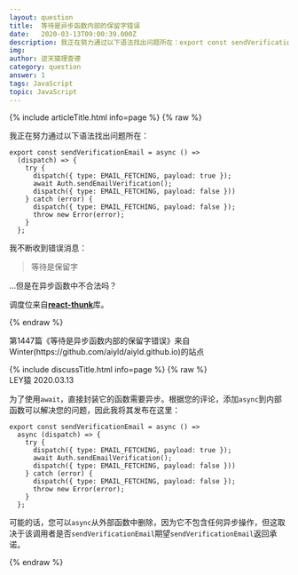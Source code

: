 ```yaml
---
layout: question
title:  等待是异步函数内部的保留字错误
date:   2020-03-13T09:00:39.000Z
description: 我正在努力通过以下语法找出问题所在：export const sendVerificationEmail = async () =>  (dispa...
img: 
author: 逆天猿理查德
category: question
answer: 1
tags: JavaScript
topic: JavaScript
---
```

<div class="article-root">
  <div class="article">
    {% include articleTitle.html info=page %}
    {% raw %}
    <div class="article-content"><p><font style="vertical-align: inherit;"><font style="vertical-align: inherit;">我正在努力通过以下语法找出问题所在：</font></font></p>

<pre><code>export const sendVerificationEmail = async () =&gt;<font></font>
  (dispatch) =&gt; {<font></font>
    try {<font></font>
      dispatch({ type: EMAIL_FETCHING, payload: true });<font></font>
      await Auth.sendEmailVerification();<font></font>
      dispatch({ type: EMAIL_FETCHING, payload: false }))<font></font>
    } catch (error) {<font></font>
      dispatch({ type: EMAIL_FETCHING, payload: false });<font></font>
      throw new Error(error);<font></font>
    }<font></font>
  };<font></font>
</code></pre>

<p><font style="vertical-align: inherit;"><font style="vertical-align: inherit;">我不断收到错误消息：</font></font></p>

<blockquote>
  <p><font style="vertical-align: inherit;"><font style="vertical-align: inherit;">等待是保留字</font></font></p>
</blockquote>

<p><font style="vertical-align: inherit;"><font style="vertical-align: inherit;">...但是在异步函数中不合法吗？</font></font></p>

<p><font style="vertical-align: inherit;"><font style="vertical-align: inherit;">调度位来自</font></font><a href="https://github.com/gaearon/redux-thunk" rel="noreferrer"><strong><font style="vertical-align: inherit;"><font style="vertical-align: inherit;">react-thunk</font></font></strong></a><font style="vertical-align: inherit;"><font style="vertical-align: inherit;">库。</font></font></p></div>
    {% endraw %}
  </div>
  <p class="winter_mark">第1447篇《等待是异步函数内部的保留字错误》来自Winter(https://github.com/aiyld/aiyld.github.io)的站点</p>
  <div class="discuss-wrapper">
    {% include discussTitle.html info=page %}
    {% raw %}
    <div class="discuss-item">
        <div class="discuss-parent">
          <div class="discuss-meta">
            <span class="discuss-user">LEY猿</span>
            <span class="discuss-time">2020.03.13</span>
          </div>
          <div class="discuss-comment"><p><font style="vertical-align: inherit;"><font style="vertical-align: inherit;">为了使用</font></font><code>await</code><font style="vertical-align: inherit;"><font style="vertical-align: inherit;">，直接封装它的函数需要异步。</font><font style="vertical-align: inherit;">根据您的评论，添加</font></font><code>async</code><font style="vertical-align: inherit;"><font style="vertical-align: inherit;">到内部函数可以解决您的问题，因此我将其发布在这里：</font></font></p>

<pre><code>export const sendVerificationEmail = async () =&gt;<font></font>
  async (dispatch) =&gt; {<font></font>
    try {<font></font>
      dispatch({ type: EMAIL_FETCHING, payload: true });<font></font>
      await Auth.sendEmailVerification();<font></font>
      dispatch({ type: EMAIL_FETCHING, payload: false }))<font></font>
    } catch (error) {<font></font>
      dispatch({ type: EMAIL_FETCHING, payload: false });<font></font>
      throw new Error(error);<font></font>
    }<font></font>
  };<font></font>
</code></pre>

<p><font style="vertical-align: inherit;"><font style="vertical-align: inherit;">可能的话，您可以</font></font><code>async</code><font style="vertical-align: inherit;"><font style="vertical-align: inherit;">从外部函数中</font><font style="vertical-align: inherit;">删除，</font><font style="vertical-align: inherit;">因为它不包含任何异步操作，但这取决于该调用者是否</font></font><code>sendVerificationEmail</code><font style="vertical-align: inherit;"><font style="vertical-align: inherit;">期望</font></font><code>sendVerificationEmail</code><font style="vertical-align: inherit;"><font style="vertical-align: inherit;">返回承诺。</font></font></p></div>
        </div></div>
    {% endraw %}
  </div>
<div>
